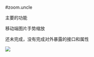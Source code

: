 #zoom.uncle
<p>主要的功能</p>
<p>移动端图片手势缩放</p>
<p>还未完成，没有完成对外暴露的接口和属性</p>
<img src="http://www.uncle-yang.com/mainFile/images/header.jpg" />
